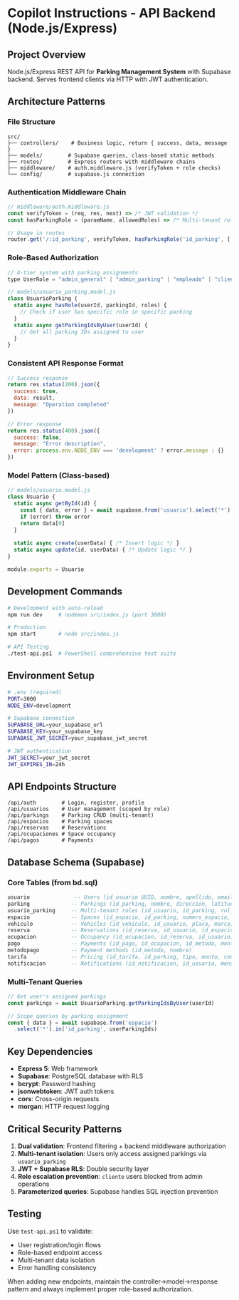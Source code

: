 # Copilot Instructions - API Backend (Node.js/Express)

## Project Overview

Node.js/Express REST API for **Parking Management System** with Supabase backend. Serves frontend clients via HTTP with JWT authentication.

## Architecture Patterns

### File Structure
```
src/
├── controllers/    # Business logic, return { success, data, message }
├── models/        # Supabase queries, class-based static methods
├── routes/        # Express routers with middleware chains
├── middleware/    # auth.middleware.js (verifyToken + role checks)
└── config/        # supabase.js connection
```

### Authentication Middleware Chain
```javascript
// middleware/auth.middleware.js
const verifyToken = (req, res, next) => /* JWT validation */
const hasParkingRole = (paramName, allowedRoles) => /* Multi-tenant role check */

// Usage in routes
router.get('/:id_parking', verifyToken, hasParkingRole('id_parking', ['admin_parking']), controller)
```

### Role-Based Authorization
```javascript
// 4-tier system with parking assignments
type UserRole = "admin_general" | "admin_parking" | "empleado" | "cliente"

// models/usuario_parking.model.js
class UsuarioParking {
  static async hasRole(userId, parkingId, roles) {
    // Check if user has specific role in specific parking
  }
  static async getParkingIdsByUser(userId) {
    // Get all parking IDs assigned to user
  }
}
```

### Consistent API Response Format
```javascript
// Success response
return res.status(200).json({
  success: true,
  data: result,
  message: "Operation completed"
})

// Error response
return res.status(400).json({
  success: false,
  message: "Error description",
  error: process.env.NODE_ENV === 'development' ? error.message : {}
})
```

### Model Pattern (Class-based)
```javascript
// models/usuario.model.js
class Usuario {
  static async getById(id) {
    const { data, error } = await supabase.from('usuario').select('*').eq('id_usuario', id)
    if (error) throw error
    return data[0]
  }
  
  static async create(userData) { /* Insert logic */ }
  static async update(id, userData) { /* Update logic */ }
}

module.exports = Usuario
```

## Development Commands

```bash
# Development with auto-reload
npm run dev     # nodemon src/index.js (port 3000)

# Production
npm start       # node src/index.js

# API Testing
./test-api.ps1  # PowerShell comprehensive test suite
```

## Environment Setup

```bash
# .env (required)
PORT=3000
NODE_ENV=development

# Supabase connection
SUPABASE_URL=your_supabase_url
SUPABASE_KEY=your_supabase_key  
SUPABASE_JWT_SECRET=your_supabase_jwt_secret

# JWT authentication
JWT_SECRET=your_jwt_secret
JWT_EXPIRES_IN=24h
```

## API Endpoints Structure

```
/api/auth        # Login, register, profile
/api/usuarios    # User management (scoped by role)
/api/parkings    # Parking CRUD (multi-tenant)
/api/espacios    # Parking spaces
/api/reservas    # Reservations
/api/ocupaciones # Space occupancy
/api/pagos       # Payments
```

## Database Schema (Supabase)

### Core Tables (from bd.sql)
```sql
usuario              -- Users (id_usuario UUID, nombre, apellido, email, rol, bloqueado, deleted_at)
parking             -- Parkings (id_parking, nombre, direccion, latitud, longitud, id_admin, deleted_at) 
usuario_parking     -- Multi-tenant roles (id_usuario, id_parking, rol_en_parking)
espacio             -- Spaces (id_espacio, id_parking, numero_espacio, estado)
vehiculo            -- Vehicles (id_vehiculo, id_usuario, placa, marca, modelo, color)
reserva             -- Reservations (id_reserva, id_usuario, id_espacio, hora_inicio, hora_fin, estado)
ocupacion           -- Occupancy (id_ocupacion, id_reserva, id_usuario, id_espacio, hora_entrada, hora_salida)
pago                -- Payments (id_pago, id_ocupacion, id_metodo, monto, estado, fecha_pago)
metodopago          -- Payment methods (id_metodo, nombre)
tarifa              -- Pricing (id_tarifa, id_parking, tipo, monto, condiciones)
notificacion        -- Notifications (id_notificacion, id_usuario, mensaje, tipo, estado)
```

### Multi-Tenant Queries
```javascript
// Get user's assigned parkings
const parkings = await UsuarioParking.getParkingIdsByUser(userId)

// Scope queries by parking assignment
const { data } = await supabase.from('espacio')
  .select('*').in('id_parking', userParkingIds)
```

## Key Dependencies

- **Express 5**: Web framework
- **Supabase**: PostgreSQL database with RLS
- **bcrypt**: Password hashing
- **jsonwebtoken**: JWT auth tokens
- **cors**: Cross-origin requests
- **morgan**: HTTP request logging

## Critical Security Patterns

1. **Dual validation**: Frontend filtering + backend middleware authorization
2. **Multi-tenant isolation**: Users only access assigned parkings via `usuario_parking`
3. **JWT + Supabase RLS**: Double security layer
4. **Role escalation prevention**: `cliente` users blocked from admin operations
5. **Parameterized queries**: Supabase handles SQL injection prevention

## Testing

Use `test-api.ps1` to validate:
- User registration/login flows
- Role-based endpoint access
- Multi-tenant data isolation
- Error handling consistency

When adding new endpoints, maintain the controller→model→response pattern and always implement proper role-based authorization.